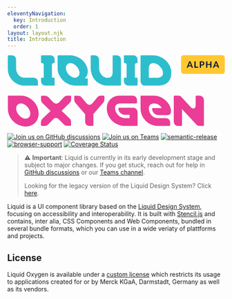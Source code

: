 ```yaml
---
eleventyNavigation:
  key: Introduction
  order: 1
layout: layout.njk
title: Introduction
---
```


[//]: # "autogenerated"

<svg class="docs-main__header-image" xmlns="http://www.w3.org/2000/svg" fill="none" viewBox="0 0 349 115">
  <title>Liquid Oxygen Alpha</title>
  <path fill="#2DBECD" d="M27.7 48.6H48c.8 0 1.3-.4 1.3-1.2v-3.9c0-4.6-2.7-7.5-7.5-7.5h-14c-8.3 0-13.6-7.3-13.6-15.3V7.6c0-4.7-2.8-7.5-7.5-7.5H2C1.2 0 .9.6.9 1.4V21a26.6 26.6 0 0 0 26.8 27.6ZM61.7 48.6h13c.9 0 1.3-.4 1.3-1.2V37.2c0-.8-.4-1.2-1.3-1.2h-3V15.6c0-2 1-3 3-3 .9 0 1.3-.3 1.3-1.1V7.6c0-2.4-.6-4.2-2-5.5a7.4 7.4 0 0 0-5.5-2h-13c-.8 0-1.3.4-1.3 1.1v10.3c0 .8.5 1.1 1.3 1.1 2 0 3 1 3 3V36h-3c-.8 0-1.3.4-1.3 1.2V41c0 2.4.6 4.2 2 5.6 1.3 1.3 3.1 2 5.5 2ZM108.6 48.6h19.3c.8 0 1.3-.4 1.3-1.2v-9.3c0-.8-.5-1.1-1.3-1.1h-3.6c1.7-1.5 3-3.2 3.8-5a16 16 0 0 0 1.1-6.3c0-3.2-.8-6.3-2.4-9.5A30 30 0 0 0 101.4.1H81.9c-.8 0-1.1.5-1.1 1.3v19.3c0 3.7.7 7.3 2.3 10.7a30.2 30.2 0 0 0 15.1 14.9c3.4 1.5 6.8 2.3 10.4 2.3Zm-.2-12.5c-1.7 0-3.4-.5-5-1.4-1.7-1-3.3-2.2-4.7-3.6a17.4 17.4 0 0 1-3.3-5 13 13 0 0 1-1.3-5.5c0-2.4.6-4.3 2-5.7a7.4 7.4 0 0 1 5.5-2.2c1.6 0 3.3.5 5 1.5 1.7 1 3.2 2.1 4.7 3.6 1.3 1.4 2.4 3.1 3.3 5 .8 1.8 1.3 3.6 1.3 5.4 0 2.3-.6 4.2-2 5.6a7.1 7.1 0 0 1-5.5 2.3ZM162.3 48.6h19c.8 0 1.2-.4 1.2-1.3V7.7c0-4.7-2.8-7.5-7.6-7.5h-4.6c-.8 0-1.2.5-1.2 1.3V28c0 4.8-2.8 8.2-7.7 8.2-8.2 0-14.1-7.6-14.1-16.2V7.7c0-4.7-2.8-7.5-7.5-7.5H135c-.7 0-1.1.5-1.1 1.3V20c0 16.4 11.1 28.7 28.3 28.7v-.1ZM194.7 48.6h13c.9 0 1.4-.4 1.4-1.2V37.2c0-.8-.5-1.2-1.4-1.2h-2.9V15.6c0-2 1-3 3-3 .8 0 1.3-.3 1.3-1.1V7.6c0-2.4-.7-4.2-2-5.5a7.4 7.4 0 0 0-5.5-2h-13c-1 0-1.4.4-1.4 1.1v10.3c0 .8.5 1.1 1.3 1.1 2 0 3 1 3 3V36h-3c-.8 0-1.3.4-1.3 1.2V41c0 2.4.7 4.2 2 5.6 1.3 1.3 3.1 2 5.5 2ZM221.3 48.6h20.5c6.8 0 12-1.7 15.8-5.2 3.7-3.4 5.6-8.4 5.6-15.2 0-3.9-.7-7.5-2.4-11a30.3 30.3 0 0 0-15.7-14.8A28.6 28.6 0 0 0 234.2.2H215c-.7 0-1.1.5-1.1 1.3v39.6c0 2.4.7 4.2 2 5.6 1.3 1.3 3.1 2 5.5 2v-.1Zm5.8-12.5V20.7c0-2.4.7-4.3 1.9-5.8 1.2-1.4 3-2.2 5.1-2.2 2 0 3.8.5 5.7 1.4 1.8 1 3.5 2.1 5 3.7 1.5 1.5 2.7 3.2 3.7 5.1 1 1.9 1.4 3.8 1.4 5.8 0 2.4-.8 4.2-2.3 5.4a8.7 8.7 0 0 1-5.7 2h-14.8Z"/>
  <path fill="#EB3C96" d="M29.4 114.2c12.8 0 21-8.8 21-21 0-15-13.4-28.4-28.4-28.4H2c-.7 0-1 .4-1 1.3v19.7c0 14.9 13.4 28.4 28.4 28.4Zm-.1-12.6c-7 0-15-9-15-16.1 0-4.8 3-8.2 7.7-8.2 7.3 0 15 8.7 15 16.2 0 4.8-2.9 8.1-7.7 8.1ZM55.2 113.2h4.5c2.4 0 4.2-.6 5.6-2l8.5-8.7c1.3-1.4 2.8-2 4.4-2a6 6 0 0 1 4.4 2L91 111c1.4 1.5 3.2 2.1 5.6 2.1h4.7c.8 0 1.1-.4 1.1-1.2v-4.6c0-2.4-.6-4.2-2-5.6L87.2 89l13.3-13c1.4-1.4 2-3.2 2-5.5v-4.3c0-.9-.3-1.4-1-1.4h-4.6c-2.3 0-4.1.7-5.6 2.1L83 75.6a6.2 6.2 0 0 1-4.5 2 6 6 0 0 1-4.4-2l-8.4-8.7a7.5 7.5 0 0 0-5.6-2h-4.8c-.7 0-1.1.4-1.1 1.3v4.5c0 2.4.6 4.2 2 5.6l13.3 13L56.2 102a7.5 7.5 0 0 0-2.1 5.6v4.3c0 .8.4 1.2 1.1 1.2ZM132.5 113.2h4.7c.7 0 1-.4 1-1.2V94.2l15.5-17.9a8 8 0 0 0 2.2-5.4v-4.7c0-.9-.4-1.4-1.2-1.4h-4.4c-2.2 0-4 .8-5.5 2.4l-8.5 10.2a6 6 0 0 1-4.5 2c-1.5 0-3.3-.9-4.3-2l-8.9-10.5c-1.2-1.4-3-2-5.6-2h-4.5c-.7 0-1 .4-1 1.3v4.7c0 2.2 1 4.4 2 5.6l15.5 18v11.3c0 4.7 2.7 7.5 7.5 7.5ZM188.2 113.2h19.6c.8 0 1.3-.4 1.3-1.1V91.7c0-2.3-.7-4.1-2-5.5a7.4 7.4 0 0 0-5.5-2h-22c-.8 0-1.3.4-1.3 1.2a10 10 0 0 0 6.7 9.3c1.2.5 2.4.7 3.9.7h7.4v5.3h-8a16.2 16.2 0 0 1-10.6-5 18.6 18.6 0 0 1-3.5-5.2c-.8-1.9-1.2-3.8-1.2-5.8 0-2.4.8-4.3 2.3-5.5a8.8 8.8 0 0 1 5.7-2h25.8c.9 0 1.4-.3 1.4-1v-4c0-2.3-.7-4.1-2-5.5a7.4 7.4 0 0 0-5.6-2h-19.5a21.3 21.3 0 0 0-15.3 5.6 18.8 18.8 0 0 0-4.5 6.4 22 22 0 0 0-1.6 8.5 28.1 28.1 0 0 0 17.7 25.8 28 28 0 0 0 10.8 2.2ZM241.4 113.2H260c.9 0 1.4-.4 1.4-1.1v-4c0-4.6-2.8-7.4-7.5-7.4h-12.4c-7.8 0-14.3-7.4-14.3-15.4 0-5 3-8 8.8-8 4.5 0 9.1 2.5 12 7.4h-14.2c-.8 0-1.3.4-1.3 1.1 0 5.8 5.2 10.1 10.3 10.1h13.6c4.6 0 6.4-2.5 6.4-6.3 0-12.7-13.8-24.8-27.6-24.8H215c-.8 0-1.1.4-1.1 1.3v19.2a28 28 0 0 0 27.5 28ZM274.6 113.2h4.7c.7 0 1.1-.4 1.1-1.2V86.2l23.2 25c1.3 1.4 3 2.1 5.2 2.1h5.6c.8 0 1.2-.5 1.2-1.3V72.4c0-2.4-.7-4.2-2-5.6a7.4 7.4 0 0 0-5.5-2h-4.7c-.8 0-1.1.5-1.1 1.4V81a5 5 0 0 1-.9 3c-.7.9-1.5 1.3-2.8 1.3-1.4 0-2.7-.7-4-2L279.5 67a6.8 6.8 0 0 0-5.2-2.2h-6c-.7 0-1.1.5-1.1 1.4v39.6c0 2.4.7 4.2 2 5.5 1.3 1.3 3.1 2 5.5 2Z"/>
  <rect width="70" height="30" x="279" fill="#FFC832" rx="4"/>
  <path fill="#091734" d="M298 20h-1.5l-.4-.1a.7.7 0 0 1-.3-.3l-.7-2h-4.2l-.8 2s0 .2-.2.3l-.4.1H288l4-10.1h2l4 10.1Zm-6.6-3.8h3.2l-1.2-3.4a24.8 24.8 0 0 1-.4-1.2 17.4 17.4 0 0 1-.4 1.2l-1.2 3.4ZM302.2 18.4h4.1V20h-6V9.9h2v8.5ZM311 16.4V20h-2V9.9h3.4c.6 0 1.2 0 1.7.2s1 .4 1.2.7c.4.3.6.6.8 1l.2 1.3c0 .5-.1 1-.3 1.4-.1.4-.4.7-.7 1-.3.3-.7.5-1.2.7-.5.2-1 .2-1.7.2h-1.5Zm0-1.4h1.4c.3 0 .6 0 .9-.2l.6-.3.4-.6a2.3 2.3 0 0 0 0-1.5l-.4-.6-.6-.3a3 3 0 0 0-1-.2H311V15ZM327.7 20h-2v-4.4H321V20h-1.9V9.9h2v4.3h4.7V10h1.9V20ZM340 20h-1.4l-.4-.1a.7.7 0 0 1-.3-.3l-.7-2H333l-.8 2s0 .2-.2.3l-.4.1h-1.5l4-10.1h2l4 10.1Zm-6.5-3.8h3.2l-1.2-3.4a24.8 24.8 0 0 1-.4-1.2 17.4 17.4 0 0 1-.4 1.2l-1.2 3.4Z"/>
</svg>

[![Join us on GitHub discussions](https://img.shields.io/badge/Join%20us-on%20GitHub%20discussions-blue?style=flat&color=0F69AF)](https://github.com/emdgroup-liquid/liquid/discussions)
[![Join us on Teams](https://img.shields.io/badge/Join%20us-on%20Teams-blue?style=flat&color=503291)](https://teams.microsoft.com/l/channel/19%3aeae3b35b0cbf42659e45c2b5592e0c0e%40thread.tacv2/General?groupId=88f23881-53e2-4a99-ad5c-8188c1087bbf&tenantId=db76fb59-a377-4120-bc54-59dead7d39c9)
[![semantic-release](https://img.shields.io/badge/%20%20%F0%9F%93%A6%F0%9F%9A%80-semantic--release-e10079.svg?style=flat&color=B93679)](https://github.com/semantic-release/semantic-release)
[![browser-support](https://img.shields.io/static/v1?label=Browser-support&message=modern%20evergreen&color=01884C)](https://caniuse.com/?search=css-variables)
[![Coverage Status](https://coveralls.io/repos/github/emdgroup-liquid/liquid/badge.svg?branch=develop)](https://coveralls.io/github/emdgroup-liquid/liquid?branch=develop)

> ⚠️  **Important**: Liquid is currently in its early development stage and subject to major changes. If you get stuck, reach out for help in [GitHub discussions](https://github.com/emdgroup-liquid/liquid/discussions) or our [Teams channel](https://teams.microsoft.com/l/channel/19%3aeae3b35b0cbf42659e45c2b5592e0c0e%40thread.tacv2/General?groupId=88f23881-53e2-4a99-ad5c-8188c1087bbf&tenantId=db76fb59-a377-4120-bc54-59dead7d39c9).
> 
> Looking for the legacy version of the Liquid Design System? Click [here](https://liquid-legacy-docs.merck.design/).

Liquid is a UI component library based on the [Liquid Design System](https://www.figma.com/file/8GYcAOePm8Tt9qqJ7Gnv99/Liquid-Oxygen-(Share)?node-id=3%3A14310), focusing on accessibility and interoperability. It is built with [Stencil.js](https://stenciljs.com) and contains, inter alia, CSS Components and Web Components, bundled in several bundle formats, which you can use in a wide veriaty of plattforms and projects.



<h2>License</h2>

Liquid Oxygen is available under a [custom license](https://emdgroup-liquid.github.io/liquid/legal/license/) which restricts its usage to applications created for or by Merck KGaA, Darmstadt, Germany as well as its vendors.


<docs-page-nav prev-title="Why Liquid" prev-href="introduction/why-liquid/" next-title="Get Started" next-href="introduction/getting-started/">
  <docs-view-on-figma></docs-view-on-figma>
</docs-page-nav>
